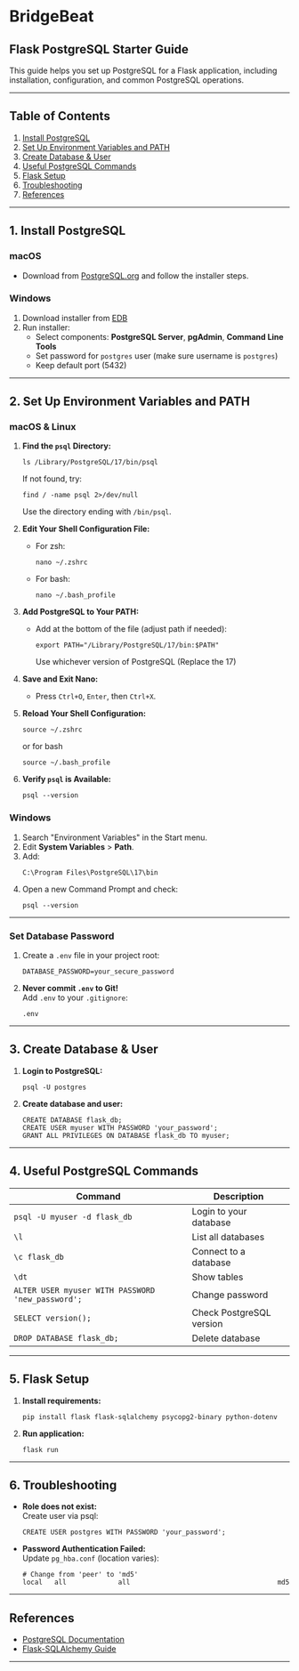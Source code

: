 # BridgeBeat

## Flask PostgreSQL Starter Guide

This guide helps you set up PostgreSQL for a Flask application, including installation, configuration, and common PostgreSQL operations.

---

## Table of Contents

1. [Install PostgreSQL](#1-install-postgresql)
2. [Set Up Environment Variables and PATH](#2-set-up-environment-variables-and-path)
3. [Create Database & User](#3-create-database--user)
4. [Useful PostgreSQL Commands](#4-useful-postgresql-commands)
5. [Flask Setup](#5-flask-setup)
6. [Troubleshooting](#6-troubleshooting)
7. [References](#references)

---

## 1. Install PostgreSQL

### macOS

- Download from [PostgreSQL.org](https://www.postgresql.org/download/macosx/) and follow the installer steps.

### Windows

1. Download installer from [EDB](https://www.enterprisedb.com/downloads/postgres-postgresql-downloads)
2. Run installer:
    - Select components: **PostgreSQL Server**, **pgAdmin**, **Command Line Tools**
    - Set password for `postgres` user (make sure username is `postgres`)
    - Keep default port (5432)

---

## 2. Set Up Environment Variables and PATH

### macOS & Linux

1. **Find the `psql` Directory:**
    ```
    ls /Library/PostgreSQL/17/bin/psql
    ```
    If not found, try:
    ```
    find / -name psql 2>/dev/null
    ```
    Use the directory ending with `/bin/psql`.

2. **Edit Your Shell Configuration File:**
    - For zsh:
        ```
        nano ~/.zshrc
        ```
    - For bash:
        ```
        nano ~/.bash_profile
        ```

3. **Add PostgreSQL to Your PATH:**
    - Add at the bottom of the file (adjust path if needed):
        ```
        export PATH="/Library/PostgreSQL/17/bin:$PATH"
        ```
        Use whichever version of PostgreSQL (Replace the 17)

4. **Save and Exit Nano:**
    - Press `Ctrl+O`, `Enter`, then `Ctrl+X`.

5. **Reload Your Shell Configuration:**
    ```
    source ~/.zshrc
    ```
    or for bash
    ```
    source ~/.bash_profile
    ```

6. **Verify `psql` is Available:**
    ```
    psql --version
    ```

### Windows

1. Search "Environment Variables" in the Start menu.
2. Edit **System Variables** > **Path**.
3. Add:
    ```
    C:\Program Files\PostgreSQL\17\bin
    ```
4. Open a new Command Prompt and check:
    ```
    psql --version
    ```

---

### Set Database Password

1. Create a `.env` file in your project root:
    ```
    DATABASE_PASSWORD=your_secure_password
    ```
2. **Never commit `.env` to Git!**  
    Add `.env` to your `.gitignore`:
    ```
    .env
    ```

---

## 3. Create Database & User

1. **Login to PostgreSQL:**
    ```
    psql -U postgres
    ```
2. **Create database and user:**
    ```
    CREATE DATABASE flask_db;
    CREATE USER myuser WITH PASSWORD 'your_password';
    GRANT ALL PRIVILEGES ON DATABASE flask_db TO myuser;
    ```

---

## 4. Useful PostgreSQL Commands

| Command                                   | Description                   |
|--------------------------------------------|-------------------------------|
| `psql -U myuser -d flask_db`              | Login to your database        |
| `\l`                                      | List all databases            |
| `\c flask_db`                             | Connect to a database         |
| `\dt`                                     | Show tables                   |
| `ALTER USER myuser WITH PASSWORD 'new_password';` | Change password       |
| `SELECT version();`                       | Check PostgreSQL version      |
| `DROP DATABASE flask_db;`                 | Delete database               |

---

## 5. Flask Setup

1. **Install requirements:**
    ```
    pip install flask flask-sqlalchemy psycopg2-binary python-dotenv
    ```
2. **Run application:**
    ```
    flask run
    ```

---

## 6. Troubleshooting

- **Role does not exist:**  
    Create user via psql:
    ```
    CREATE USER postgres WITH PASSWORD 'your_password';
    ```

- **Password Authentication Failed:**  
    Update `pg_hba.conf` (location varies):
    ```
    # Change from 'peer' to 'md5'
    local   all             all                                     md5
    ```

---

## References

- [PostgreSQL Documentation](https://www.postgresql.org/docs/)
- [Flask-SQLAlchemy Guide](https://flask-sqlalchemy.palletsprojects.com/)

---



